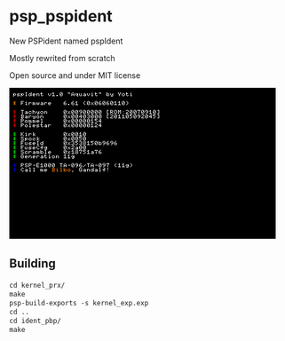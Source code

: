 # psp_pspident
New PSPident named pspIdent

Mostly rewrited from scratch

Open source and under MIT license

![README.png](README.png?raw=true "README.png")

## Building
```
cd kernel_prx/
make
psp-build-exports -s kernel_exp.exp
cd ..
cd ident_pbp/
make
```
